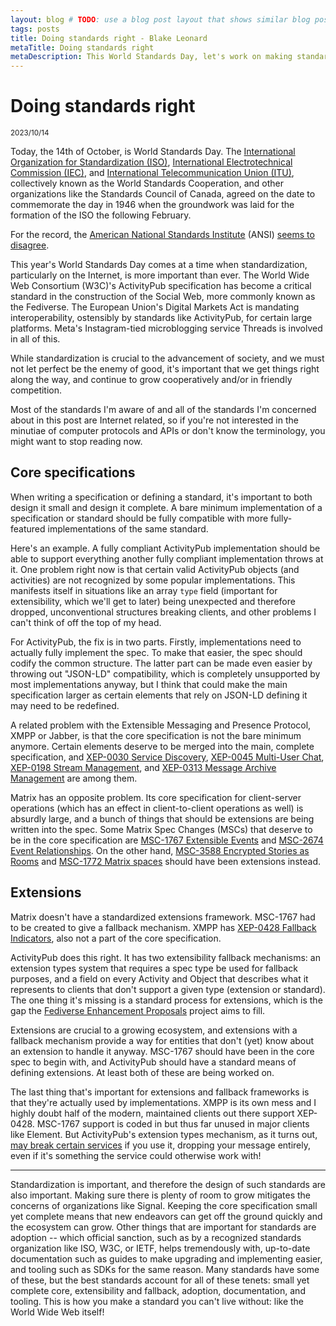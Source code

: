 ```yaml
---
layout: blog # TODO: use a blog post layout that shows similar blog posts
tags: posts
title: Doing standards right - Blake Leonard
metaTitle: Doing standards right
metaDescription: This World Standards Day, let's work on making standards, and making them well. They should be small yet complete and they should be extensible out of the box.
---
```

# Doing standards right
<small><time datetime="2023-10-14">2023/10/14</time></small>

Today, the 14th of October, is World Standards Day. The [International Organization for Standardization (ISO)](https://www.iso.org/), [International Electrotechnical Commission (IEC)](https://www.iec.ch), and [International Telecommunication Union (ITU)](https://www.itu.int), collectively known as the World Standards Cooperation, and other organizations like the Standards Council of Canada, agreed on the date to commemorate the day in 1946 when the groundwork was laid for the formation of the ISO the following February.

For the record, the [American National Standards Institute](https://www.ansi.org) (ANSI) [seems to disagree](https://web.archive.org/web/20231012/https://www.ansi.org/events/standards-events/world-standards-day).

This year's World Standards Day comes at a time when standardization, particularly on the Internet, is more important than ever. The World Wide Web Consortium (W3C)'s ActivityPub specification has become a critical standard in the construction of the Social Web, more commonly known as the Fediverse. The European Union's Digital Markets Act is mandating interoperability, ostensibly by standards like ActivityPub, for certain large platforms. Meta's Instagram-tied microblogging service Threads is involved in all of this.

While standardization is crucial to the advancement of society, and we must not let perfect be the enemy of good, it's important that we get things right along the way, and continue to grow cooperatively and/or in friendly competition.

Most of the standards I'm aware of and all of the standards I'm concerned about in this post are Internet related, so if you're not interested in the minutiae of computer protocols and APIs or don't know the terminology, you might want to stop reading now.

## Core specifications
When writing a specification or defining a standard, it's important to both design it small and design it complete. A bare minimum implementation of a specification or standard should be fully compatible with more fully-featured implementations of the same standard.

Here's an example. A fully compliant ActivityPub implementation should be able to support everything another fully compliant implementation throws at it. One problem right now is that certain valid ActivityPub objects (and activities) are not recognized by some popular implementations. This manifests itself in situations like an array `type` field (important for extensibility, which we'll get to later) being unexpected and therefore dropped, unconventional structures breaking clients, and other problems I can't think of off the top of my head.

For ActivityPub, the fix is in two parts. Firstly, implementations need to actually fully implement the spec. To make that easier, the spec should codify the common structure. The latter part can be made even easier by throwing out "JSON-LD" compatibility, which is completely unsupported by most implementations anyway, but I think that could make the main specification larger as certain elements that rely on JSON-LD defining it may need to be redefined.

A related problem with the Extensible Messaging and Presence Protocol, XMPP or Jabber, is that the core specification is not the bare minimum anymore. Certain elements deserve to be merged into the main, complete specification, and [XEP-0030 Service Discovery](https://xmpp.org/extensions/xep-0030.html), [XEP-0045 Multi-User Chat](https://xmpp.org/extensions/xep-0045.html), [XEP-0198 Stream Management](https://xmpp.org/extensions/xep-0198.html), and [XEP-0313 Message Archive Management](https://xmpp.org/extensions/xep-0313.html) are among them.

Matrix has an opposite problem. Its core specification for client-server operations (which has an effect in client-to-client operations as well) is absurdly large, and a bunch of things that should be extensions are being written into the spec. Some Matrix Spec Changes (MSCs) that deserve to be in the core specification are [MSC-1767 Extensible Events](https://github.com/matrix-org/matrix-spec-proposals/pull/1767) and [MSC-2674 Event Relationships](https://github.com/matrix-org/matrix-spec-proposals/pull/2674). On the other hand, [MSC-3588 Encrypted Stories as Rooms](https://github.com/matrix-org/matrix-spec-proposals/pull/3588) and [MSC-1772 Matrix spaces](https://github.com/matrix-org/matrix-spec-proposals/pull/1772) should have been extensions instead.

## Extensions
Matrix doesn't have a standardized extensions framework. MSC-1767 had to be created to give a fallback mechanism. XMPP has [XEP-0428 Fallback Indicators](https://xmpp.org/extensions/xep-0428.html), also not a part of the core specification.

ActivityPub does this right. It has two extensibility fallback mechanisms: an extension types system that requires a spec type be used for fallback purposes, and a field on every Activity and Object that describes what it represents to clients that don't support a given type (extension or standard). The one thing it's missing is a standard process for extensions, which is the gap the [Fediverse Enhancement Proposals](https://codeberg.org/fediverse/feps) project aims to fill.

Extensions are crucial to a growing ecosystem, and extensions with a fallback mechanism provide a way for entities that don't (yet) know about an extension to handle it anyway. MSC-1767 should have been in the core spec to begin with, and ActivityPub should have a standard means of defining extensions. At least both of these are being worked on.

The last thing that's important for extensions and fallback frameworks is that they're actually used by implementations. XMPP is its own mess and I highly doubt half of the modern, maintained clients out there support XEP-0428. MSC-1767 support is coded in but thus far unused in major clients like Element. But ActivityPub's extension types mechanism, as it turns out, [may break certain services](https://social.coop/@smallcircles/111164451502269955) if you use it, dropping your message entirely, even if it's something the service could otherwise work with!

---

Standardization is important, and therefore the design of such standards are also important. Making sure there is plenty of room to grow mitigates the concerns of organizations like Signal. Keeping the core specification small yet complete means that new endeavors can get off the ground quickly and the ecosystem can grow. Other things that are important for standards are adoption -- which official sanction, such as by a recognized standards organization like ISO, W3C, or IETF, helps tremendously with, up-to-date documentation such as guides to make upgrading and implementing easier, and tooling such as SDKs for the same reason. Many standards have some of these, but the best standards account for all of these tenets: small yet complete core, extensibility and fallback, adoption, documentation, and tooling. This is how you make a standard you can't live without: like the World Wide Web itself!
